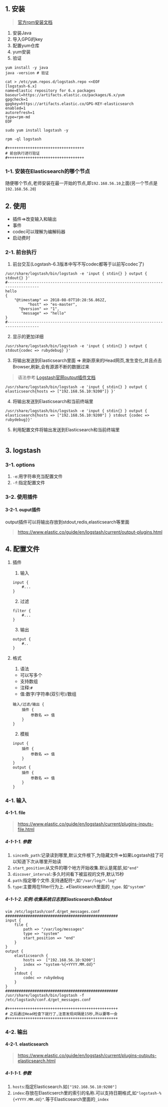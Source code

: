 ## 1. 安装
> [官方rpm安装文档](https://www.elastic.co/guide/en/logstash/current/installing-logstash.html)
1. 安装Java
2. 导入GPG的key
3. 配置yum仓库
4. yum安装
5. 验证
```
yum install -y java
java -version # 验证

cat > /etc/yum.repos.d/logstash.repo <<EOF
[logstash-6.x]
name=Elastic repository for 6.x packages
baseurl=https://artifacts.elastic.co/packages/6.x/yum
gpgcheck=1
gpgkey=https://artifacts.elastic.co/GPG-KEY-elasticsearch
enabled=1
autorefresh=1
type=rpm-md
EOF

sudo yum install logstash -y

rpm -ql logstash

#++++++++++++++++++++++++++++++++++
# 前台执行进行验证
#++++++++++++++++++++++++++++++++++
```
### 1-1. 安装在Elasticsearch的哪个节点
随便哪个节点,老师安装在最一开始的节点,即`192.168.56.10`上面(另一个节点是`192.168.56.20`)

## 2. 使用
+ 插件=>改变输入和输出
+ 事件
+ codec可以理解为编解码器
+ 启动费时
### 2-1. 前台执行
1. 前台交互(Logstash-6.3版本中写不写codec都等于以前写codec了)
```
/usr/share/logstash/bin/logstash -e 'input { stdin{} } output { stdout{} }'
#------------------------------------------------------------------------------------
hello
{
    "@timestamp" => 2018-08-07T10:28:56.862Z,
          "host" => "es-master",
      "@version" => "1",
       "message" => "hello"
}
#------------------------------------------------------------------------------------
```
2. 显示的更加详细
```
/usr/share/logstash/bin/logstash -e 'input { stdin{} } output { stdout{codec => rubydebug} }'
```
3. 将输出发送到Elasticsearch里面 => 刷新原来的Head网页,发生变化,并且点击Browser,刷新,会有源源不断的数据过来
> 语法参考:[Logstash官网output插件文档](https://www.elastic.co/guide/en/logstash/current/plugins-outputs-elasticsearch.html)
```
/usr/share/logstash/bin/logstash -e 'input { stdin{} } output { elasticsearch{hosts => ["192.168.56.10:9200"]} }'
```
4. 将输出发送到Elasticsearch和当前终端里
```
/usr/share/logstash/bin/logstash -e 'input { stdin{} } output { elasticsearch{hosts => ["192.168.56.10:9200"] } stdout {codec => rubydebug}}'
```

5. 利用配置文件将输出发送到Elasticsearch和当前终端里
```

```
## 3. logstash
### 3-1. options
1. `-e`:用字符串充当配置文件
2. `-f`:指定配置文件


### 3-2. 使用插件
#### 3-2-1. ouput插件
output插件可以将输出存放到stdout,redis,elasticsearch等里面
> https://www.elastic.co/guide/en/logstash/current/output-plugins.html


## 4. 配置文件
1. 插件
    1. 输入
    ```
    input {
        #...
    }
    ```
    2. 过滤
    ```
    filter {
        #...
    }
    ```
    3. 输出
    ```
    output {
        #..
    }
    ```

2. 格式
    1. 语法
    + 可以写多个
    + 支持数组
    + 注释:`#`
    + 值:数字/字符串(双引号)/数组
    ```
    输入/过滤/输出 {
        插件 {
            参数名 => 值
        }
    }
    ```
    2. 模板
    ```
    input {
        插件 {
            参数名 => 值
        }
    }
    output {
        插件 {
            参数名 => 值
        }
    }
    ```
### 4-1. 输入
#### 4-1-1. file
> https://www.elastic.co/guide/en/logstash/current/plugins-inputs-file.html
##### 4-1-1-1. 参数
1. `sincedb_path`:记录读到哪里,默认文件根下,为隐藏文件=>如果Logstash挂了可以知道下次从哪里开始读  
2. `start_position`:从文件的哪个地方开始收集.默认是尾部,如`"end"`
3. `discover_interval`:多久时间看下被监视的文件,默认15秒
4. `path`:指定哪个文件.支持通配符`*`,如`"/var/log/*.log"`
5. `type`:主要用在filter行为上. ≠Elasticsearch里面的`_type`. 如`"system"`
##### 4-1-1-2. 实例:收集系统日志到Elasticsearch和stdout
```
vim /etc/logstash/conf.d/get_messages.conf
##################################################
input {
    file {
        path => "/var/log/messages"
        type => "system"
        start_position => "end"
    }
}
output {
    elasticsearch {
        hosts =>  ["192.168.56.10:9200"]
        index => "system-%{+YYYY.MM.dd}"
    }
    stdout {
        codec => rubydebug
    }
}
##################################################
/usr/share/logstash/bin/logstash -f /etc/logstash/conf.d/get_messages.conf

#+++++++++++++++++++++++++++++++++++++++++++++++++
# 之后通过Head检查下就行了,注意发现间隔是15秒,所以要等一会
#+++++++++++++++++++++++++++++++++++++++++++++++++
```
### 4-2. 输出
#### 4-2-1. elasticsearch
> https://www.elastic.co/guide/en/logstash/current/plugins-outputs-elasticsearch.html
##### 4-1-1-1. 参数
1. `hosts`:指定Elasticsearch.如`["192.168.56.10:9200"]`
2. `index`:存放在Elasticserch里的索引的名称.可以支持日期格式,如`"logstash-%{+YYYY.MM.dd}"`.等于Elasticsearch里面的`_index`
